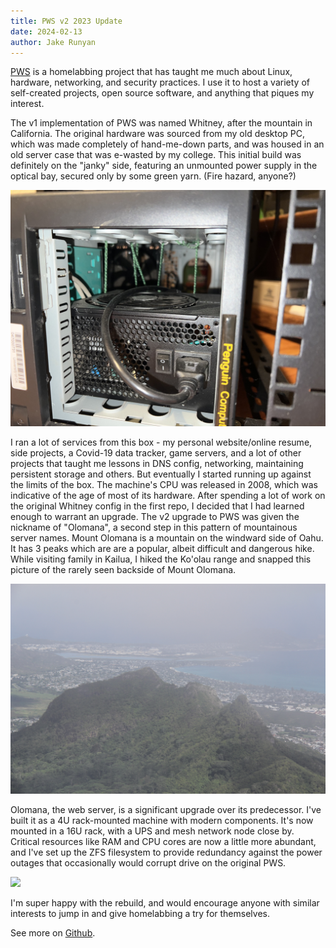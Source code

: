 ```yaml
---
title: PWS v2 2023 Update
date: 2024-02-13
author: Jake Runyan
---
```


[PWS](https://whitney.rip) is a homelabbing project that has taught me much about Linux, hardware, networking, and security practices. I use it to host a variety of self-created projects, open source software, and anything that piques my interest.

The v1 implementation of PWS was named Whitney, after the mountain in California. The original hardware was sourced from my old desktop PC, which was made completely of hand-me-down parts, and was housed in an old server case that was e-wasted by my college. This initial build was definitely on the "janky" side, featuring an unmounted power supply in the optical bay, secured only by some green yarn. (Fire hazard, anyone?)

![](./images/whitney.jpg)
 
I ran a lot of services from this box - my personal website/online resume, side projects, a Covid-19 data tracker, game servers, and a lot of other projects that taught me lessons in DNS config, networking, maintaining persistent storage and others.
But eventually I started running up against the limits of the box. The machine's CPU was released in 2008, which was indicative of the age of most of its hardware. After spending a lot of work on the original Whitney config in the first repo, I decided that I had learned enough to warrant an upgrade.
The v2 upgrade to PWS was given the nickname of "Olomana", a second step in this pattern of mountainous server names. Mount Olomana is a mountain on the windward side of Oahu. It has 3 peaks which are are a popular, albeit difficult and dangerous hike. While visiting family in Kailua, I hiked the Ko'olau range and snapped this picture of the rarely seen backside of Mount Olomana.

![](./images/mount-olomana.jpg)

Olomana, the web server, is a significant upgrade over its predecessor. I've built it as a 4U rack-mounted machine with modern components. It's now mounted in a 16U rack, with a UPS and mesh network node close by. Critical resources like RAM and CPU cores are now a little more abundant, and I've set up the ZFS filesystem to provide redundancy against the power outages that occasionally would corrupt drive on the original PWS.

![](./images/olomana.jpg)

I'm super happy with the rebuild, and would encourage anyone with similar interests to jump in and give homelabbing a try for themselves.

See more on [Github](https://github.com/runyanjake/olomana).

